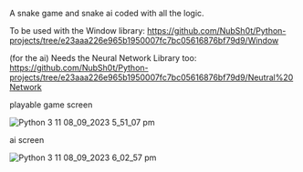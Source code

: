A snake game and snake ai coded with all the logic.

To be used with the Window library: https://github.com/NubSh0t/Python-projects/tree/e23aaa226e965b1950007fc7bc05616876bf79d9/Window

(for the ai) Needs the Neural Network Library too: https://github.com/NubSh0t/Python-projects/tree/e23aaa226e965b1950007fc7bc05616876bf79d9/Neutral%20Network

playable game screen

![Python 3 11 08_09_2023 5_51_07 pm](https://github.com/NubSh0t/Python-projects/assets/113845503/6ee1a68c-cca2-4ea3-bc9f-fae984ab3120)

ai screen

![Python 3 11 08_09_2023 6_02_57 pm](https://github.com/NubSh0t/Python-projects/assets/113845503/0989ad5f-9b7f-4a7a-9730-258167127d49)
